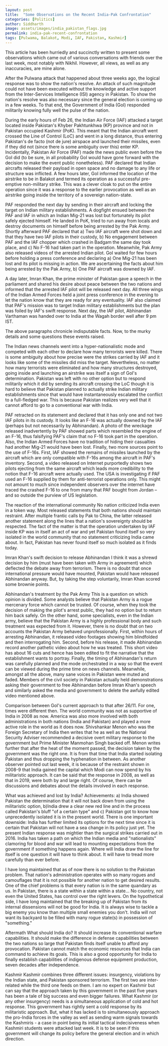 ```yaml
---
layout: post
title:  "Some Observations on the Recent India-Pak Confrontation"
categories: [Politics]
author: Siddharth
image: assets/images/india_pakistan_flags.jpg
permalink: india-pak-recent-confrontation
tags: [Pulwama, Balakot, Modi, IAF, Pakistan, Kashmir]
---
```

This article has been hurriedly and succinctly written to present some observations which came out of various conversations with friends over the last week, most notably with Nikhil. However, all views, as well as any inaccuracies, are mine alone.

After the Pulwana attack that happened about three weeks ago, the logical response was to show the nation's resolve. An attack of such magnitude could not have been executed without the knowledge and active support from the Inter-Services Intelligence (ISI) agency in Pakistan. To show the nation's resolve was also necessary since the general election is coming up in a few weeks. To that end, the Government of India (GoI) responded militarily knowing fully well the pulse of the nation.

During the early hours of Feb 26, the Indian Air Force (IAF) attacked a target located inside Pakistan's Khyber Pakhtunkhwa (KP) province and not in Pakistan occupied Kashmir (PoK). This meant that the Indian aircraft went crossed the Line of Control (LoC) and went in a long distance, thus entering Pakistan's de facto (not de jure) airspace and launched their missiles, even if they did not (since there is some ambiguity over this) enter KP. Incidentally, Pakistan Air Force (PAF) made the news public even before the GoI did (to be sure, in all probability GoI would have gone forward with the decision to make the event public nonetheless). PAF declared that Indian aircrafts released their payload in open space and no damage to any life or structure was inflicted. A few hours later, GoI informed the location of the airstrike to be in Balakot and termed its operation as a successful pre-emptive non-military strike. This was a clever cloak to put on the entire operation since it was a response to the earlier provocation as well as an airstrike going inside the territory of a sovereign nation-state.

PAF responded the next day by sending in their aircraft and locking the target on Indian military establishments. A dogfight ensued between the PAF and IAF in which an Indian Mig-21 was lost but fortunately its pilot safely ejected himself. He landed in PoK, tried to run away from locals and destroy documents on himself before being arrested by the Pak Army. Shortly afterward PAF declared that a) Two IAF aircraft were shot down and that they have two IAF pilots in their custody, b) No engagement between PAF and the IAF chopper which crashed in Badgam the same day took place, and c) No F-16 had taken part in the operation. Meanwhile, Pak Army also released videos of the arrested Indian pilot.
GoI waited for few hours before holding a press conference and declaring a) One Mig-21 has been lost and its pilot is missing in action. We are ascertaining the facts about him being arrested by the Pak Army, b) One PAF aircraft was downed by IAF.

A day later, Imran Khan, the prime minister of Pakistan gave a speech in the parliament and shared his desire about peace between the two nations and informed that the arrested IAF pilot will be released next day. All three wings of the Indian Armed Forces held a joint press conference in the evening to let the nation know that they are ready for any eventuality. IAF also claimed that PAF's mission was to target Indian military establishments but the plan was foiled by IAF's swift response. Next day, the IAF pilot, Abhinandan Varthaman was handed over to India at the Wagah border well after 9 pm IST.

The above paragraphs chronicle indisputable facts. Now, to the murky details and some questions these events raised.

The Indian news channels went into a hyper-nationalistic mode and competed with each other to declare how many terrorists were killed. There is some ambiguity about how precise were the strikes carried by IAF and it looks like some of the missiles did miss the target. Nevertheless, no matter how many terrorists were eliminated and how many structures destroyed, going inside and launching an airstrike was itself a sign of GoI's determination. Pakistan was left with no other option but to respond militarily which it did by sending its aircraft crossing the LoC though it is hard to believe that Pakistan planned to actually strike Indian military establishments since that would have instantaneously escalated the conflict to a full-fledged war. This is because Pakistan realizes very well that it cannot afford to go to a conventional war with India.

PAF retracted on its statement and declared that it has only one and not two IAF pilots in its custody. It looks like an F-16 was actually downed by the IAF (perhaps but not necessarily by Abhinandan). A photo of the wreckage released inadvertently by PAF showed parts which resembled the engine of an F-16, thus falsifying PAF's claim that no F-16 took part in the operation. Also, the Indian Armed Forces have no tradition of hiding their casualties had another Mig-21 would have been lost. Finally, two more sources point to the use of F-16s. First, IAF showed the remains of missiles launched by the aircraft which are only compatible with F-16s among the aircraft in PAF's inventory. Second, a video released on Internet purportedly shows two pilots ejecting from the same aircraft which leads more credibility to the notion that F-16 aircraft were actually used. The USA is investigating if PAF used an F-16 supplied by them for anti-terrorist operations only. This might not amount to much since independent observers over the internet have traced the crashed F-16 to one from many that PAF bought from Jordan – and so outside the purview of US legislation.

The reaction of the international community
No nation criticized India even in a token way. Most released statements that both nations should maintain restraint. After multiple frantic calls by Pak to China, the latter released another statement along the lines that a nation's sovereignty should be respected. The fact of the matter is that the operation undertaken by IAF inside KP was in itself an act of war and yet Pakistan found itself so very isolated in the world community that no statement criticizing India came about. In fact, Pakistan has never found itself so much isolated as it finds today.

Imran Khan's swift decision to release Abhinandan
I think it was a shrewd decision by him (must have been taken with Army in agreement) which deflected the debate away from terrorism. There is no doubt that once international pressure would have mounted, Pakistan would have released Abhinandan anyway. But, by taking the step voluntarily, Imran Khan scored some brownie points.

Abhinandan's treatment by the Pak Army
This is a question on which opinion is divided. Some analysts believe that Pakistan Army is a rogue mercenary force which cannot be trusted. Of course, when they took the decision of making the pilot's arrest public, they had no option but to return him back safely. On the other hand, some specialists, even in the Indian army, believe that the Pakistan Army is a highly professional body and such treatment was expected from it. However, there is no doubt that on two accounts the Pakistan Army behaved unprofessionally. First, within hours of arresting Abhinandan, it released video footages showing him blindfolded and then interrogating him. Second, before his release, it made Abhinandan record another pathetic video about how he was treated. This short video has about 16 cuts and hence has been edited to fit the narrative that the establishment wants to portray. Finally, the timing of Abhinandan's return was carefully planned and the mode orchestrated in a way so that the event can be viewed during the prime time on news channels. Meanwhile, amongst all the above, many sane voices in Pakistan were muted and faded. Members of the civil society in Pakistan actually held demonstrations asking their government to free Abhinandan before Imran Khan's speech and similarly asked the media and government to delete the awfully edited video mentioned above.

Comparison between GoI's current approach to that after 26/11.
For one, times were different then. The world community was not as supportive of India in 2008 as now. America was also more involved with both administrations in both nations (India and Pakistan) and played a more active role in the world as it does now. Shivshankar Menon who was the Foreign Secretary of India then writes that he as well as the National Security Adviser recommended a decisive overt military response to the government but Prime Minister Manmohan Singh backed off. Menon writes further that after the heat of the moment passed, the decision taken by the government was the right one. It is from that time that India started isolating Pakistan and thus dropping the hyphenation in between. As another observer pointed out last week, it is because of the restraint shown in 2008-9 that India gained the capital which Modi can now spend by his militaristic approach. It can be said that the response in 2008, as well as that in 2019, were both by and large right. Of course, there can be discussions and debates about the details involved in each response.

What was achieved and lost by India?
Achievements: a) India showed Pakistan the determination that it will not back down from using the militaristic option, b)India drew a clear new red line and in the process called Pakistan's bluff "of a certain type" and c) Pakistan got to know how unprecedently isolated it is in the present world.
There is one important downside: India has further limited its options for the next time since it is certain that Pakistan will not have a sea change in its policy just yet. The present Indian response was mightier than the surgical strikes carried out in 2016. India has taken a path on which the Indian media and "nationalists" clamoring for blood and war will lead to mounting expectations from the government if something happens again. Where will India draw the line for itself is one question it will have to think about. It will have to tread more carefully than ever before.

I have long maintained that as of now there is no solution to the Pakistan problem. That nation's administration operates with so many rogues and camouflages that it is not possible for another nation to get desired results. One of the chief problems is that every nation is in the same quandary as us. In Pakistan, there is a state within a state within a state... No country, not even the United States, has control over the right levers. On the hypothetical side, I have long maintained that the breaking up of Pakistan from its internal dissensions will not be good for India. It is always wise to tackle a big enemy you know than multiple small enemies you don't. India will not want its backyard to be filled with many rogue state(s) in possession of "something."

Aftermath
What should India do?
It should increase its conventional warfare capabilities. It should make the difference in defense capabilities between the two nations so large that Pakistan finds itself unable to afford any provocation. Pakistan cannot match the economic resources that India can command to achieve its goals. This is also a good opportunity for India to finally establish capabilities of indigenous defense equipment production, seven decades after independence.

Kashmir
Kashmir combines three different issues: insurgency, violations by the Indian state, and Pakistan sponsored terrorism. The first two are inter-related while the third one feeds on them. I am no expert on Kashmir but can say that the approach taken by this government in the past five years has been a tale of big success and even bigger failures. What Kashmir (or any other insurgency) needs is a simultaneous application of cold and hot response. This government has rightly sent a cold response by its militaristic approach. But, what it has lacked is to simultaneously approach the pro-India forces in the valley as well as sending warm signals towards the Kashmiris - a case in point being its initial tactical indecisiveness when Kashmiri students were attacked last week. It is to be seen if this government will change its policy before the general election and in which direction.